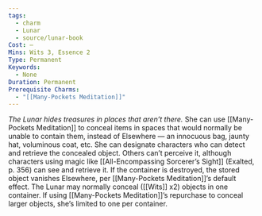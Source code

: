 ```yaml
---
tags:
  - charm
  - Lunar
  - source/lunar-book
Cost: —
Mins: Wits 3, Essence 2
Type: Permanent
Keywords:
  - None
Duration: Permanent
Prerequisite Charms:
  - "[[Many-Pockets Meditation]]"
---
```

*The Lunar hides treasures in places that aren’t there.*
She can use [[Many-Pockets Meditation]] to conceal items in spaces that would normally be unable to contain them, instead of Elsewhere — an innocuous bag, jaunty hat, voluminous coat, etc. She can designate characters who can detect and retrieve the concealed object. Others can’t perceive it, although characters using magic like [[All-Encompassing Sorcerer’s Sight]] (Exalted, p. 356) can see and retrieve it. If the container is destroyed, the stored object vanishes Elsewhere, per [[Many-Pockets Meditation]]’s default effect. 
The Lunar may normally conceal ([[Wits]] x2) objects in one container. If using [[Many-Pockets Meditation]]’s repurchase to conceal larger objects, she’s limited to one per container.